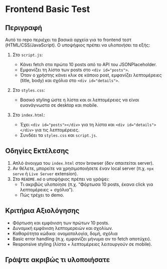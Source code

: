 # Frontend Basic Test

## Περιγραφή
Αυτό το repo περιέχει τα βασικά αρχεία για το frontend τεστ (HTML/CSS/JavaScript). Ο υποψήφιος πρέπει να υλοποιήσει τα εξής:

1. Στο `script.js`:
   - Κάνει fetch στα πρώτα 10 posts από το API του JSONPlaceholder.
   - Εμφανίζει τη λίστα των posts στο `<div id="posts">`.
   - Όταν ο χρήστης κάνει κλικ σε κάποιο post, εμφανίζει λεπτομέρειες (title, body) και σχόλια στο `<div id="details">`.

2. Στο `styles.css`:
   - Βασικό styling ώστε η λίστα και οι λεπτομέρειες να είναι ευανάγνωστα σε desktop και mobile.

3. Στο `index.html`:
   - Έχει `<div id="posts"></div>` για τη λίστα και `<div id="details"></div>` για τις λεπτομέρειες.
   - Συνδέει τα `styles.css` και `script.js`.

## Οδηγίες Εκτέλεσης
1. Απλό άνοιγμα του `index.html` στον browser (δεν απαιτείται server).
2. Αν θέλετε, μπορείτε να χρησιμοποιήσετε έναν local server (π.χ. `npx serve` ή `Live Server` extension).
3. Στο `README.md` ο υποψήφιος πρέπει να γράψει:
   - Τι ακριβώς υλοποίησε (π.χ. “Φόρτωσα 10 posts, έκανα click για λεπτομέρειες + σχόλια”).
   - Πώς τρέχει το demo.

## Κριτήρια Αξιολόγησης
- Φόρτωση και εμφάνιση των πρώτων 10 posts.
- Δυναμική εμφάνιση λεπτομερειών και σχολίων.
- Καθαρότητα κώδικα: ονοματολογία, δομή, σχόλια
- Basic error handling (π.χ. εμφανίζει μήνυμα αν το fetch αποτύχει).
- Responsive styling (λίστα + λεπτομέρειες λειτουργούν σε mobile).


## Γράψτε ακριβώς τι υλοποιήσατε
